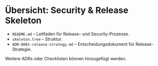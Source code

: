 # Übersicht: Security & Release Skeleton

- `README.md` – Leitfaden für Release- und Security-Prozesse.
- `skeleton.tree` – Struktur.
- `ADR-0001-release-strategy.md` – Entscheidungsdokument für Release-Strategie.

Weitere ADRs oder Checklisten können hinzugefügt werden.
